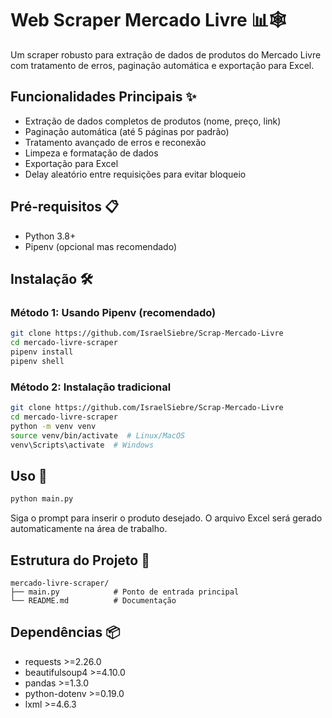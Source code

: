 # Web Scraper Mercado Livre 📊🕸️

Um scraper robusto para extração de dados de produtos do Mercado Livre com tratamento de erros, paginação automática e exportação para Excel.

## Funcionalidades Principais ✨
- Extração de dados completos de produtos (nome, preço, link)
- Paginação automática (até 5 páginas por padrão)
- Tratamento avançado de erros e reconexão
- Limpeza e formatação de dados
- Exportação para Excel
- Delay aleatório entre requisições para evitar bloqueio

## Pré-requisitos 📋
- Python 3.8+
- Pipenv (opcional mas recomendado)

## Instalação 🛠️

### Método 1: Usando Pipenv (recomendado)
```bash
git clone https://github.com/IsraelSiebre/Scrap-Mercado-Livre
cd mercado-livre-scraper
pipenv install
pipenv shell
```

### Método 2: Instalação tradicional
```bash
git clone https://github.com/IsraelSiebre/Scrap-Mercado-Livre
cd mercado-livre-scraper
python -m venv venv
source venv/bin/activate  # Linux/MacOS
venv\Scripts\activate  # Windows
```

## Uso 🚀
```bash
python main.py
```
Siga o prompt para inserir o produto desejado. O arquivo Excel será gerado automaticamente na área de trabalho.



## Estrutura do Projeto 📂
```
mercado-livre-scraper/
├── main.py            # Ponto de entrada principal
└── README.md          # Documentação
```

## Dependências 📦
- requests >=2.26.0
- beautifulsoup4 >=4.10.0
- pandas >=1.3.0
- python-dotenv >=0.19.0
- lxml >=4.6.3
